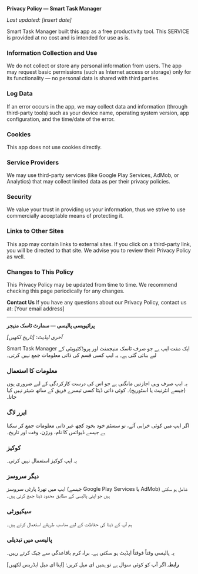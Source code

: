 **Privacy Policy — Smart Task Manager**

*Last updated: [insert date]*

Smart Task Manager built this app as a free productivity tool. This SERVICE is provided at no cost and is intended for use as is.

### Information Collection and Use

We do not collect or store any personal information from users. The app may request basic permissions (such as Internet access or storage) only for its functionality — no personal data is shared with third parties.

### Log Data

If an error occurs in the app, we may collect data and information (through third-party tools) such as your device name, operating system version, app configuration, and the time/date of the error.

### Cookies

This app does not use cookies directly.

### Service Providers

We may use third-party services (like Google Play Services, AdMob, or Analytics) that may collect limited data as per their privacy policies.

### Security

We value your trust in providing us your information, thus we strive to use commercially acceptable means of protecting it.

### Links to Other Sites

This app may contain links to external sites. If you click on a third-party link, you will be directed to that site. We advise you to review their Privacy Policy as well.

### Changes to This Policy

This Privacy Policy may be updated from time to time. We recommend checking this page periodically for any changes.

**Contact Us**
If you have any questions about our Privacy Policy, contact us at:
[Your email address]

---

**پرائیویسی پالیسی — سمارٹ ٹاسک منیجر**

*آخری اپڈیٹ: [تاریخ لکھیں]*

Smart Task Manager ایک مفت ایپ ہے جو صرف ٹاسک منیجمنٹ اور پروڈکٹیویٹی کے لیے بنائی گئی ہے۔
یہ ایپ کسی قسم کی ذاتی معلومات جمع نہیں کرتی۔

### معلومات کا استعمال

یہ ایپ صرف وہی اجازتیں مانگتی ہے جو اس کی درست کارکردگی کے لیے ضروری ہوں (جیسے انٹرنیٹ یا اسٹوریج)۔ کوئی ذاتی ڈیٹا کسی تیسرے فریق کے ساتھ شیئر نہیں کیا جاتا۔

### ایرر لاگ

اگر ایپ میں کوئی خرابی آئے، تو سسٹم خود بخود کچھ غیر ذاتی معلومات جمع کر سکتا ہے جیسے ڈیوائس کا نام، ورژن، وقت اور تاریخ۔

### کوکیز

یہ ایپ کوکیز استعمال نہیں کرتی۔

### دیگر سروسز

ایپ میں تھرڈ پارٹی سروسز (جیسے Google Play Services یا AdMob) شامل ہو سکتی ہیں جو اپنی پالیسی کے مطابق محدود ڈیٹا جمع کرتی ہیں۔

### سیکیورٹی

ہم آپ کے ڈیٹا کی حفاظت کے لیے مناسب طریقے استعمال کرتے ہیں۔

### پالیسی میں تبدیلی

یہ پالیسی وقتاً فوقتاً اپڈیٹ ہو سکتی ہے۔ براہ کرم باقاعدگی سے چیک کرتے رہیں۔

**رابطہ**
اگر آپ کو کوئی سوال ہے تو ہمیں ای میل کریں:
[اپنا ای میل ایڈریس لکھیں]
